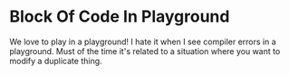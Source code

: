 
# Block Of Code In Playground
We love to play in a playground! I hate it when I see compiler errors in a playground. Must of the time it's related to a situation where you want to modify a duplicate thing.

